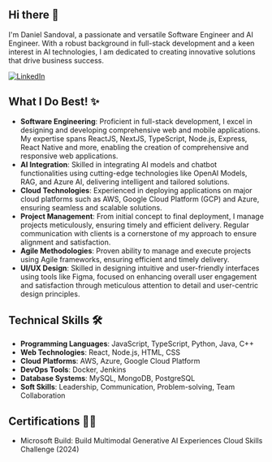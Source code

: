 ## Hi there 👋
I'm Daniel Sandoval, a passionate and versatile Software Engineer and AI Engineer. With a robust background in full-stack development and a keen interest in AI technologies, I am dedicated to creating innovative solutions that drive business success.

<a href="https://www.linkedin.com/in/danisando/" target="_blank">
  <img src="https://img.shields.io/badge/LinkedIn-Connect-blue" alt="LinkedIn">
</a>

## What I Do Best! ✨
- **Software Engineering**: Proficient in full-stack development, I excel in designing and developing comprehensive web and mobile applications. My expertise spans ReactJS, NextJS, TypeScript, Node.js, Express, React Native and more, enabling the creation of comprehensive and responsive web applications.
- **AI Integration**: Skilled in integrating AI models and chatbot functionalities using cutting-edge technologies like OpenAI Models, RAG, and Azure AI, delivering intelligent and tailored solutions.
- **Cloud Technologies**: Experienced in deploying applications on major cloud platforms such as AWS, Google Cloud Platform (GCP) and Azure, ensuring seamless and scalable solutions.
- **Project Management**: From initial concept to final deployment, I manage projects meticulously, ensuring timely and efficient delivery. Regular communication with clients is a cornerstone of my approach to ensure alignment and satisfaction.
- **Agile Methodologies**: Proven ability to manage and execute projects using Agile frameworks, ensuring efficient and timely delivery.
- **UI/UX Design**: Skilled in designing intuitive and user-friendly interfaces using tools like Figma, focused on enhancing overall user engagement and satisfaction through meticulous attention to detail and user-centric design principles.

## Technical Skills 🛠️
- **Programming Languages**: JavaScript, TypeScript, Python, Java, C++
- **Web Technologies**: React, Node.js, HTML, CSS
- **Cloud Platforms**: AWS, Azure, Google Cloud Platform
- **DevOps Tools**: Docker, Jenkins
- **Database Systems**: MySQL, MongoDB, PostgreSQL
- **Soft Skills**: Leadership, Communication, Problem-solving, Team Collaboration

## Certifications 🧑‍🚀
- Microsoft Build: Build Multimodal Generative AI Experiences Cloud Skills Challenge (2024)
<!--
**RogelioRichmanAstronaut/RogelioRichmanAstronaut** is a ✨ _special_ ✨ repository because its `README.md` (this file) appears on your GitHub profile.

Here are some ideas to get you started:

- 🔭 I’m currently working on ...
- 🌱 I’m currently learning ...
- 👯 I’m looking to collaborate on ...
- 🤔 I’m looking for help with ...
- 💬 Ask me about ...
- 📫 How to reach me: ...
- 😄 Pronouns: ...
- ⚡ Fun fact: ...
-->
